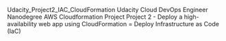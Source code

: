 Udacity_Project2_IAC_CloudFormation
Udacity Cloud DevOps Engineer Nanodegree AWS Cloudformation Project Project 2 - Deploy a high-availability web app using CloudFormation = Deploy Infrastructure as Code (IaC)